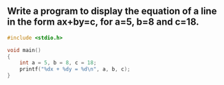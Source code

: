 ## Write a program to display the equation of a line in the form ax+by=c, for a=5, b=8 and c=18.

```c
#include <stdio.h>

void main()
{
    int a = 5, b = 8, c = 18;
    printf("%dx + %dy = %d\n", a, b, c);
}
```
